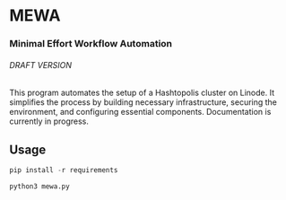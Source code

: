 # MEWA

### Minimal Effort Workflow Automation

###### *DRAFT VERSION*

This program automates the setup of a Hashtopolis cluster on Linode. It simplifies the process by building necessary infrastructure, securing the environment, and configuring essential components. Documentation is currently in progress.

## Usage

```py
pip install -r requirements
```

```python
python3 mewa.py
```


